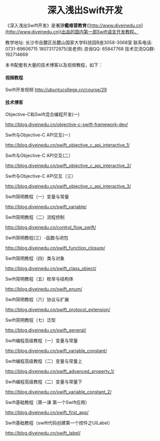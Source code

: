 # <center>深入浅出Swift开发</center>
《深入浅出Swift开发》是**长沙戴维营教育**([http://www.diveinedu.cn](http://www.diveinedu.cn))出品的国内第一部Swift语言开发教程。

教学地址:
    长沙市岳麓区岳麓山国家大学科技园B座3058-3068室
联系电话:
    0731-89606715
    18073172975(吴老师)
咨询QQ: 65847768 
技术交流QQ群: 192714669

本书配套有大量的技术博客以及视频教程，如下：
#### 视频教程
Swift开发视频
http://ubuntucollege.cn/course/29

#### 技术博客
Objective-C和Swift混合编程开发(一)

http://blog.diveinedu.cn/objective-c-swift-framework-dev/

Swift与Objective-C API交互(一）

http://blog.diveinedu.cn/swift_objective_c_api_interactive_1/

Swift与Objective-C API交互(二）

http://blog.diveinedu.cn/swift_objective_c_api_interactive_2/

Swift与Objective-C API交互（三）

http://blog.diveinedu.cn/swift_objective_c_api_interactive_3/

Swift简明教程（一）变量与常量

http://blog.diveinedu.cn/swift_variable/

Swift简明教程（二）流程控制

http://blog.diveinedu.cn/control_flow_swift/

Swift简明教程(三）-函数与闭包

http://blog.diveinedu.cn/swift_function_closure/

Swift简明教程（四）类与对象

http://blog.diveinedu.cn/swift_class_object/

Swift简明教程（五）枚举与结构体

http://blog.diveinedu.cn/swift_enum/

Swift简明教程（六）协议与扩展

http://blog.diveinedu.cn/swift_protocol_extension/

Swift简明教程（七）泛型

http://blog.diveinedu.cn/swift_general/

Swift编程高级教程（一）变量与常量

http://blog.diveinedu.cn/swift_variable_constant/

Swift编程高级教程（二）变量与常量上

http://blog.diveinedu.cn/swift_advanced_property_1/

Swift编程高级教程（二）变量与常量下

http://blog.diveinedu.cn/swift_variable_constant_2/

Swift基础教程（第一课 第一个Swift应用）

http://blog.diveinedu.cn/swift_first_app/

Swift基础教程（swift代码创建第一个控件之UILabel）

http://blog.diveinedu.cn/swift_label/
